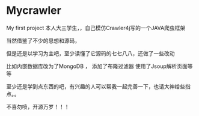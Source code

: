 # Mycrawler
My first project
本人大三学生，，自己模仿Crawler4j写的一个JAVA爬虫框架

当然借鉴了不少的思想和源码，

但是还是以学习为主吧，至少读懂了它源码的七七八八，还做了一些改动

比如内嵌数据库改为了MongoDB ， 添加了布隆过滤器  使用了Jsoup解析页面等等

至少还是学到点东西的吧，有兴趣的人可以帮我一起完善一下，也请大神给些指点。。

不喜勿喷，开源万岁！！！
